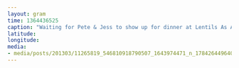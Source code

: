 ```yaml
---
layout: gram
time: 1364436525
caption: "Waiting for Pete & Jess to show up for dinner at Lentils As Anything. What a bunch of hams."
latitude: 
longitude: 
media:
- media/posts/201303/11265819_546810918790507_1643974471_n_17842644964000351.jpg
---
```

